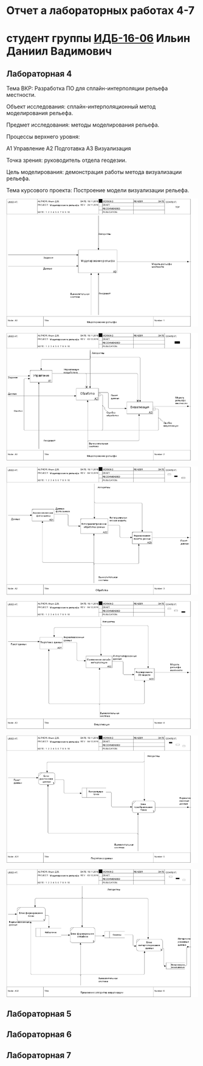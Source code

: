 # Отчет а лабораторных работах 4-7
# студент группы [ИДБ-16-06](https://github.com/stankin/design-2018/wiki/list-idb-16-06) Ильин Даниил Вадимович

## Лабораторная 4

Тема ВКР: Разработка ПО для сплайн-интерполяции рельефа местности.

Объект исследования: сплайн-интерполяционный метод моделирования рельефа.

Предмет исследования: методы моделирования рельефа.

Процессы верхнего уровня:

А1 Управление А2 Подготавка А3 Визуализация

Точка зрения: руководитель отдела геодезии.

Цель моделирования: демонстрация работы метода визуализации рельефа.

Тема курсового проекта: Построение модели визуализации рельефа.

![none](https://github.com/Daniil-Ilin/Kursovaja-Ilin.github.io/blob/master/01_A0.png)

![none](https://github.com/Daniil-Ilin/Kursovaja-Ilin.github.io/blob/master/02_A0.png)

![none](https://github.com/Daniil-Ilin/Kursovaja-Ilin.github.io/blob/master/03_A2-2.png)

![none](https://github.com/Daniil-Ilin/Kursovaja-Ilin.github.io/blob/master/04_A3-2.png)

![none](https://github.com/Daniil-Ilin/Kursovaja-Ilin.github.io/blob/master/05_A31-2.png)

![none](https://github.com/Daniil-Ilin/Kursovaja-Ilin.github.io/blob/master/06_A32.png)

## Лабораторная 5

## Лабораторная 6

## Лабораторная 7
